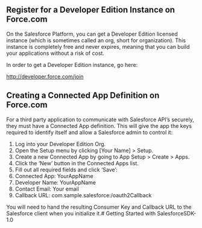 ## Register for a Developer Edition Instance on Force.com

On the Salesforce Platform, you can get a Developer Edition licensed instance (which is sometimes called an org, short for organization).  This instance is completely free and never expires, meaning that you can build your applications without a risk of cost.

In order to get a Developer Edition instance, go here:

[http://developer.force.com/join ](http://developer.force.com/join)


## Creating a Connected App Definition on Force.com
For a third party application to communicate with Salesforce API’s
securely, they must have a Connected App definition.  This will give
the app the keys required to identify itself  and allow a Salesforce
admin to control it:

1. Log into your Developer Edition Org.
2. Open the Setup menu by clicking [Your Name] > Setup.
3. Create a new Connected App by going to App Setup > Create > Apps.
4. Click the ‘New’ button in the Connected Apps list.
5. Fill out all required fields and click ‘Save’:
6. Connected App: YourAppName
7. Developer Name: YourAppName
8. Contact Email: Your email
9. Callback URL: com.sample.salesforce:/oauth2Callback

You will need to hand the resulting Consumer Key and Callback URL to the Salesforce client when you initialize it.# Getting Started with SalesforceSDK-1.0
